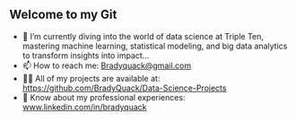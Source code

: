 ## Welcome to my Git

- 🌱 I’m currently diving into the world of data science at Triple Ten, mastering machine learning, statistical modeling, and big data analytics to transform insights into impact...
- 📫 How to reach me: Bradyquack@gmail.com
- 👨‍💻 All of my projects are available at: https://github.com/BradyQuack/Data-Science-Projects
- 📄 Know about my professional experiences: www.linkedin.com/in/bradyquack

